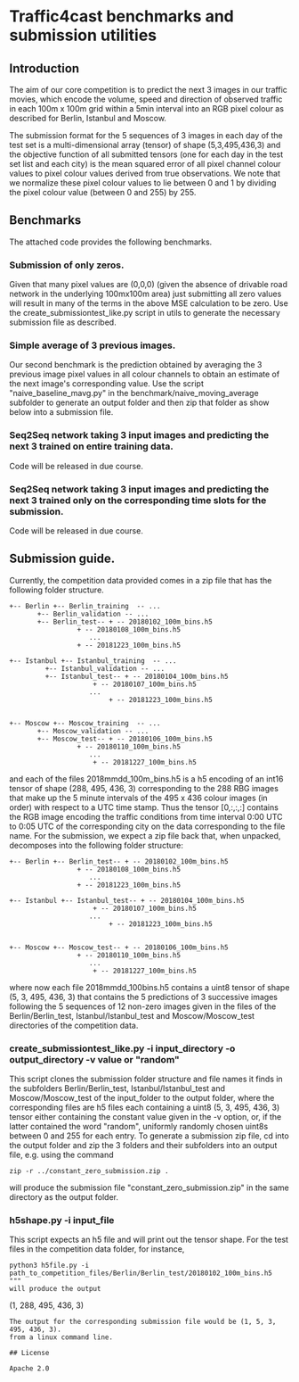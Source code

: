# Traffic4cast benchmarks and submission utilities

## Introduction

The aim of our core competition is to predict the next 3 images in our traffic movies, which encode
the volume, speed and direction of observed traffic in each 100m x 100m grid within a 5min interval
into an RGB pixel colour as described for Berlin, Istanbul and Moscow.

The submission format for the 5 sequences of 3 images in each day of the test set is a multi-dimensional
array (tensor) of shape (5,3,495,436,3) and the objective function of all submitted tensors (one for each day
in the test set list and each city) is the mean squared error of all pixel channel colour values to pixel colour
values derived from true observations. We note that we normalize these pixel colour values to lie between 0 and 1
by dividing the pixel colour value (between 0 and 255) by 255.

## Benchmarks

The attached code provides the following benchmarks.

### Submission of only zeros.
Given that many pixel values are (0,0,0) (given the absence of drivable road network in the underlying 100mx100m area) just submitting
all zero values will result in many of the terms in the above MSE calculation to be zero. Use the create_submissiontest_like.py script in utils
to generate the necessary submission file as described.

### Simple average of 3 previous images.
Our second benchmark is the prediction obtained by averaging the 3 previous image pixel values in all colour channels to obtain an estimate
of the next image's corresponding value. Use the script "naive_baseline_mavg.py" in the benchmark/naive_moving_average subfolder to generate 
an output folder and then zip that folder as show below into a submission file.

### Seq2Seq network taking 3 input images and predicting the next 3 trained on entire training data.
Code will be released in due course.

### Seq2Seq network taking 3 input images and predicting the next 3 trained only on the corresponding time slots for the submission.
Code will be released in due course.


## Submission guide.

Currently, the competition data provided comes in a zip file that has the following folder structure.
```
+-- Berlin +-- Berlin_training  -- ...
	   +-- Berlin_validation -- ...
	   +-- Berlin_test-- + -- 20180102_100m_bins.h5
			     + -- 20180108_100m_bins.h5
					...
			     + -- 20181223_100m_bins.h5

+-- Istanbul +-- Istanbul_training  -- ...
	     +-- Istanbul_validation -- ...
	     +-- Istanbul_test-- + -- 20180104_100m_bins.h5
			         + -- 20180107_100m_bins.h5
					...
		                 + -- 20181223_100m_bins.h5
	
  
+-- Moscow +-- Moscow_training  -- ...
	   +-- Moscow_validation -- ...
	   +-- Moscow_test-- + -- 20180106_100m_bins.h5
			     + -- 20180110_100m_bins.h5
					...
		             + -- 20181227_100m_bins.h5
```
and each of the files 2018mmdd_100m_bins.h5 is a h5 encoding of an int16 tensor of shape (288, 495, 436, 3) corresponding to the 288 RBG images that
make up the 5 minute intervals of the 495 x 436 colour images (in order) with respect to a UTC time stamp. Thus the tensor [0,:,:,:] contains the RGB
image encoding the traffic conditions from time interval 0:00 UTC to 0:05 UTC of the corresponding city on the data corresponding to the file name.
For the submission, we expect a zip file back that, when unpacked, decomposes into the following folder structure:
```
+-- Berlin +-- Berlin_test-- + -- 20180102_100m_bins.h5
			     + -- 20180108_100m_bins.h5
					...
			     + -- 20181223_100m_bins.h5

+-- Istanbul +-- Istanbul_test-- + -- 20180104_100m_bins.h5
			         + -- 20180107_100m_bins.h5
					...
		                 + -- 20181223_100m_bins.h5
	
  
+-- Moscow +-- Moscow_test-- + -- 20180106_100m_bins.h5
			     + -- 20180110_100m_bins.h5
					...
		             + -- 20181227_100m_bins.h5
```
where now each file 2018mmdd_100bins.h5 contains a uint8 tensor of shape (5, 3, 495, 436, 3) that contains the 5 predictions of 3 successive images
following the 5 sequences of 12 non-zero images given in the files of the Berlin/Berlin_test, Istanbul/Istanbul_test and Moscow/Moscow_test directories
of the competition data.

### create_submissiontest_like.py -i input_directory -o output_directory -v value or "random"
This script clones the submission folder structure and file names it finds in the subfolders Berlin/Berlin_test, Istanbul/Istanbul_test and Moscow/Moscow_test of the input_folder 
to the output folder, where the corresponding files are h5 files each containing a uint8 (5, 3, 495, 436, 3) tensor either containing the constant value given in the -v option, or,
if the latter contained the word "random", uniformly randomly chosen uint8s between 0 and 255 for each entry. To generate a submission zip file, cd into the output folder
and zip the 3 folders and their subfolders into an output file, e.g. using the command
```
zip -r ../constant_zero_submission.zip .
```
will produce the submission file "constant_zero_submission.zip" in the same directory as the output folder.

### h5shape.py -i input_file
This script expects an h5 file and will print out the tensor shape. For the test files in the competition data folder, for instance, 
```
python3 h5file.py -i path_to_competition_files/Berlin/Berlin_test/20180102_100m_bins.h5
"""
will produce the output 
```
(1, 288, 495, 436, 3)
```
The output for the corresponding submission file would be (1, 5, 3, 495, 436, 3).
from a linux command line.

## License

Apache 2.0
